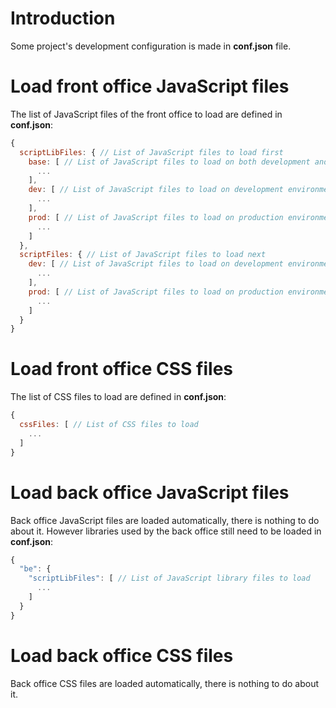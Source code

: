 # Introduction

Some project's development configuration is made in **conf.json** file.

# Load front office JavaScript files

The list of JavaScript files of the front office to load are defined in **conf.json**:

```js
{
  scriptLibFiles: { // List of JavaScript files to load first
    base: [ // List of JavaScript files to load on both development and production environments
      ...
    ],
    dev: [ // List of JavaScript files to load on development environment
      ...
    ],
    prod: [ // List of JavaScript files to load on production environment
      ...
    ]
  },
  scriptFiles: { // List of JavaScript files to load next
    dev: [ // List of JavaScript files to load on development environment
      ...
    ],
    prod: [ // List of JavaScript files to load on production environment
      ...
    ]
  }
}
```

# Load front office CSS files

The list of CSS files to load are defined in **conf.json**:

```js
{
  cssFiles: [ // List of CSS files to load
    ...
  ]
}
```

# Load back office JavaScript files

Back office JavaScript files are loaded automatically, there is nothing to do about it. However libraries used by the back office still need to be loaded in **conf.json**:

```js
{
  "be": {
    "scriptLibFiles": [ // List of JavaScript library files to load
      ...
    ]
  }
}
```

# Load back office CSS files

Back office CSS files are loaded automatically, there is nothing to do about it.
